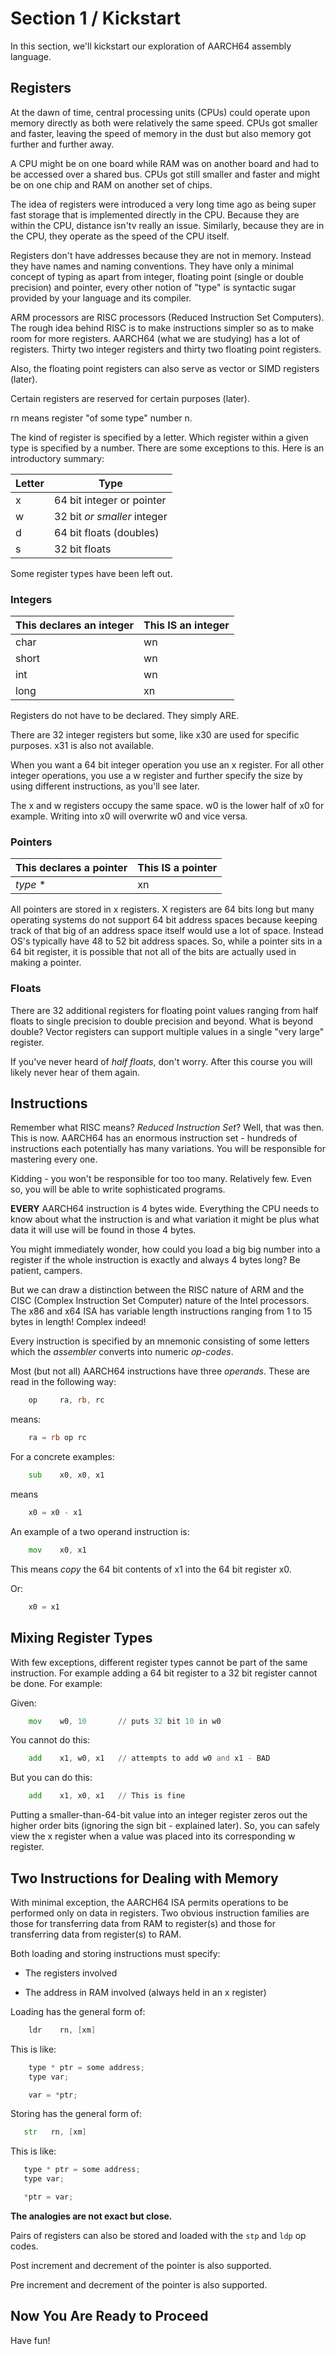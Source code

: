 # Section 1 / Kickstart

In this section, we'll kickstart our exploration of AARCH64 assembly
language.

## Registers

At the dawn of time, central processing units (CPUs) could operate upon
memory directly as both were relatively the same speed. CPUs got smaller
and faster, leaving the speed of memory in the dust but also memory got
further and further away.

A CPU might be on one board while RAM was on another board and had to be
accessed over a shared bus. CPUs got still smaller and faster and might
be on one chip and RAM on another set of chips.

The idea of registers were introduced a very long time ago as being
super fast storage that is implemented directly in the CPU. Because they
are within the CPU, distance isn'tv really an issue. Similarly, because
they are in the CPU, they operate as the speed of the CPU itself.

Registers don't have addresses because they are not in memory. Instead
they have names and naming conventions. They have only a minimal concept
of typing as apart from integer, floating point (single or double
precision) and pointer, every other notion of "type" is syntactic sugar
provided by your language and its compiler.

ARM processors are RISC processors (Reduced Instruction Set Computers).
The rough idea behind RISC is to make instructions simpler so as to make
room for more registers. AARCH64 (what we are studying) has a lot of
registers. Thirty two integer registers and thirty two floating point
registers.

Also, the floating point registers can also serve as vector or SIMD
registers (later).

Certain registers are reserved for certain purposes (later).

rn means register "of some type" number n.

The kind of register is specified by a letter. Which register within a
given type is specified by a number. There are some exceptions to this.
Here is an introductory summary:

| Letter | Type |
| ------ | ---- |
| x | 64 bit integer or pointer |
| w | 32 bit *or smaller* integer |
| d | 64 bit floats (doubles) |
| s | 32 bit floats |

Some register types have been left out.

### Integers

| This declares an integer | This IS an integer |
| ------------------------ | ------------------ |
| char  | wn |
| short | wn |
| int   | wn |
| long  | xn |

Registers do not have to be declared. They simply ARE.

There are 32 integer registers but some, like x30 are used for specific
purposes. x31 is also not available.

When you want a 64 bit integer operation you use an x register. For all
other integer operations, you use a w register and further specify the
size by using different instructions, as you'll see later.

The x and w registers occupy the same space. w0 is the lower half of
x0 for example. Writing into x0 will overwrite w0 and vice versa.

### Pointers

| This declares a pointer | This IS a pointer |
| ------------------------ | ------------------ |
| *type* *  | xn |

All pointers are stored in x registers. X registers are 64 bits long but
many operating systems do not support 64 bit address spaces because
keeping track of that big of an address space itself would use a lot of
space. Instead OS's typically have 48 to 52 bit address spaces. So,
while a pointer sits in a 64 bit register, it is possible that not all
of the bits are actually used in making a pointer.

### Floats

There are 32 additional registers for floating point values ranging from
half floats to single precision to  double precision and beyond. What is
beyond double? Vector registers can support multiple values in a single
"very large" register.

If you've never heard of *half floats*, don't worry. After this course
you will likely never hear of them again.

## Instructions

Remember what RISC means? *Reduced Instruction Set*? Well, that was
then. This is now. AARCH64 has an enormous instruction set - hundreds of
instructions each potentially has many variations. You will be
responsible for mastering every one.

Kidding - you won't be responsible for too too many. Relatively few.
Even so, you will be able to write sophisticated programs.

**EVERY** AARCH64 instruction is 4 bytes wide. Everything the CPU needs
to know about what the instruction is and what variation it might be
plus what data it will use will be found in those 4 bytes.

You might immediately wonder, how could you load a big big number into
a register if the whole instruction is exactly and always 4 bytes long?
Be patient, campers.

But we can draw a distinction between the RISC nature of ARM and the
CISC (Complex Instruction Set Computer) nature of the Intel processors.
The x86 and x64 ISA has variable length instructions ranging from 1 to
15 bytes in length! Complex indeed!

Every instruction is specified by an mnemonic consisting of some letters
which the *assembler* converts into numeric *op-codes*.

Most (but not all) AARCH64 instructions have three *operands*. These
are read in the following way:

```asm
    op     ra, rb, rc
```

means:

```asm
    ra = rb op rc
```

For a concrete examples:

```asm
    sub    x0, x0, x1
```

means

```asm
    x0 = x0 - x1
```

An example of a two operand instruction is:

```asm
    mov    x0, x1
```

This means *copy* the 64 bit contents of x1 into the 64 bit register x0.

Or:

```asm
    x0 = x1
```

## Mixing Register Types

With few exceptions, different register types cannot be part of the same
instruction. For example adding a 64 bit register to a 32 bit register
cannot be done. For example:

Given:

```asm
    mov    w0, 10       // puts 32 bit 10 in w0
```

You cannot do this:

```asm
    add    x1, w0, x1   // attempts to add w0 and x1 - BAD
```

But you can do this:

```asm
    add    x1, x0, x1   // This is fine
```

Putting a smaller-than-64-bit value into an integer register zeros out
the higher order bits (ignoring the sign bit - explained later). So, you
can safely view the x register when a value was placed into its
corresponding w register.

## Two Instructions for Dealing with Memory

With minimal exception, the AARCH64 ISA permits operations to be
performed only on data in registers. Two obvious instruction families
are those for transferring data from RAM to register(s) and those for
transferring data from register(s) to RAM.

Both loading and storing instructions must specify:

* The registers involved

* The address in RAM involved (always held in an x register)

Loading has the general form of:

```asm
    ldr    rn, [xm]
```

This is like:

```c
    type * ptr = some address;
    type var;

    var = *ptr;
```

Storing has the general form of:

```asm
   str   rn, [xm]
```

This is like:

```c
   type * ptr = some address;
   type var;

   *ptr = var;
```

**The analogies are not exact but close.**

Pairs of registers can also be stored and loaded with the `stp` and
`ldp` op codes.

Post increment and decrement of the pointer is also supported.

Pre increment and decrement of the pointer is also supported.

## Now You Are Ready to Proceed

Have fun!
